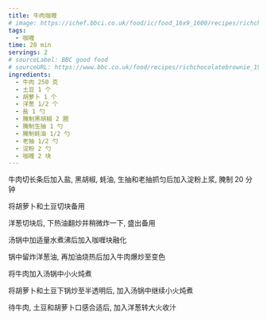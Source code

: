 ```yaml
---
title: 牛肉咖喱
# image: https://ichef.bbci.co.uk/food/ic/food_16x9_1600/recipes/richchocolatebrownie_1933_16x9.jpg
tags:
  - 咖喱
time: 20 min
servings: 2
# sourceLabel: BBC good food
# sourceURL: https://www.bbc.co.uk/food/recipes/richchocolatebrownie_1933/
ingredients:
  - 牛肉 250 克
  - 土豆 1 个
  - 胡萝卜 1 个
  - 洋葱 1/2 个
  - 盐 1 勺
  - 腌制黑胡椒 2 圈
  - 腌制生抽 1 勺
  - 腌制蚝油 1/2 勺
  - 老抽 1/2 勺
  - 淀粉 2 勺
  - 咖喱 2 块
---
```


牛肉切长条后加入盐, 黑胡椒, 蚝油, 生抽和老抽抓匀后加入淀粉上浆, 腌制 20 分钟

将胡萝卜和土豆切块备用

洋葱切块后, 下热油翻炒并稍微炸一下, 盛出备用

汤锅中加适量水煮沸后加入咖喱块融化

锅中留炸洋葱油, 再加油烧热后加入牛肉爆炒至变色

将牛肉加入汤锅中小火炖煮

将胡萝卜和土豆下锅炒至半透明后, 加入汤锅中继续小火炖煮

待牛肉, 土豆和胡萝卜口感合适后, 加入洋葱转大火收汁